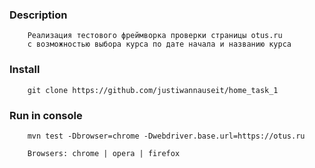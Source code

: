 ### Description

```
    Реализация тестового фреймворка проверки страницы otus.ru 
    с возможностью выбора курса по дате начала и названию курса  
```

### Install

```
    git clone https://github.com/justiwannauseit/home_task_1 
```

### Run in console

```
    mvn test -Dbrowser=chrome -Dwebdriver.base.url=https://otus.ru
    
    Browsers: chrome | opera | firefox  
```
